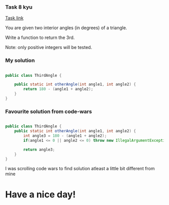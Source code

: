 ### Task 8 kyu

[Task link](https://www.codewars.com/kata/5a023c426975981341000014/)

You are given two interior angles (in degrees) of a triangle.

Write a function to return the 3rd.

Note: only positive integers will be tested.


### My solution

```Java

public class ThirdAngle {

    public static int otherAngle(int angle1, int angle2) {
        return 180 - (angle1 + angle2);
    }
}

```

### Favourite solution from code-wars

```Java

public class ThirdAngle {
    public static int otherAngle(int angle1, int angle2) {
        int angle3 = 180 - (angle1 + angle2);
        if(angle1 <= 0 || angle2 <= 0) throw new IllegalArgumentException("angle must be positive");

        return angle3;
    }
}

```

I was scrolling code wars to find solution atleast a little bit different from mine

# Have a nice day!